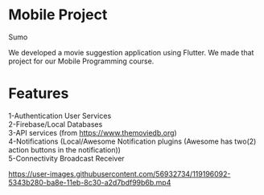 # Mobile Project

Sumo 

We developed a movie suggestion application using Flutter. 
We made that project for our Mobile Programming course. 

# Features

1-Authentication User Services <br/>
2-Firebase/Local Databases <br/>
3-API services (from https://www.themoviedb.org) <br/>
4-Notifications (Local/Awesome Notification plugins (Awesome has two(2) action buttons in the notification)) <br/>
5-Connectivity Broadcast Receiver


https://user-images.githubusercontent.com/56932734/119196092-5343b280-ba8e-11eb-8c30-a2d7bdf99b6b.mp4

